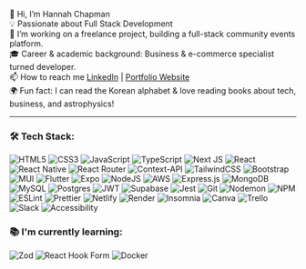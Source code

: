 👋  Hi, I’m Hannah Chapman<br>
💡  Passionate about Full Stack Development<br>
🌱  I’m working on a freelance project, building a full-stack community events platform.<br>
🎓  Career & academic background: Business & e-commerce specialist turned developer.<br>
📫  How to reach me [LinkedIn](https://www.linkedin.com/in/hannah-chapman-13360097/) | [Portfolio Website](https://hannahchapman.netlify.app/)<br>
🌍 Fun fact: I can read the Korean alphabet & love reading books about tech, business, and astrophysics!<br>

---

### 🛠️ Tech Stack:
![HTML5](https://img.shields.io/badge/html5-%23E34F26.svg?style=for-the-badge&logo=html5&logoColor=white)
![CSS3](https://img.shields.io/badge/css3-%231572B6.svg?style=for-the-badge&logo=css3&logoColor=white)
![JavaScript](https://img.shields.io/badge/javascript%20-%23323330.svg?&style=for-the-badge&logo=javascript&logoColor=%23F7DF1E)
![TypeScript](https://img.shields.io/badge/typescript-%23007ACC.svg?style=for-the-badge&logo=typescript&logoColor=white)
![Next JS](https://img.shields.io/badge/Next-black?style=for-the-badge&logo=next.js&logoColor=white)
![React](https://img.shields.io/badge/react-%23323330.svg?style=for-the-badge&logo=react&logoColor=%2361DAFB)
![React Native](https://img.shields.io/badge/react_native-%23323330.svg?style=for-the-badge&logo=react&logoColor=%2361DAFB)
![React Router](https://img.shields.io/badge/React_Router-CA4245?style=for-the-badge&logo=react-router&logoColor=white)
![Context-API](https://img.shields.io/badge/Context--Api-000000?style=for-the-badge&logo=react)
![TailwindCSS](https://img.shields.io/badge/tailwindcss-%2338B2AC.svg?style=for-the-badge&logo=tailwind-css&logoColor=white)
![Bootstrap](https://img.shields.io/badge/bootstrap%20-%23563D7C.svg?&style=for-the-badge&logo=bootstrap&logoColor=white)
![MUI](https://img.shields.io/badge/MUI-%230081CB.svg?style=for-the-badge&logo=mui&logoColor=white)
![Flutter](https://img.shields.io/badge/Flutter-%2302569B.svg?style=for-the-badge&logo=Flutter&logoColor=white)
![Expo](https://img.shields.io/badge/expo-1C1E24?style=for-the-badge&logo=expo&logoColor=#D04A37)
![NodeJS](https://img.shields.io/badge/node.js-%23518F4C?style=for-the-badge&logo=node.js&logoColor=white)
![AWS](https://img.shields.io/badge/AWS-%23FF9900.svg?style=for-the-badge&logo=amazon-aws&logoColor=white)
![Express.js](https://img.shields.io/badge/express.js-%23323330.svg?style=for-the-badge&logo=express&logoColor=%2361DAFB)
![MongoDB](https://img.shields.io/badge/MongoDB-%234ea94b.svg?style=for-the-badge&logo=mongodb&logoColor=white)
![MySQL](https://img.shields.io/badge/mysql-4479A1.svg?style=for-the-badge&logo=mysql&logoColor=white)
![Postgres](https://img.shields.io/badge/postgres-%23316192.svg?style=for-the-badge&logo=postgresql&logoColor=white)
![JWT](https://img.shields.io/badge/JWT-black?style=for-the-badge&logo=JSON%20web%20tokens)
![Supabase](https://img.shields.io/badge/Supabase-%233ED18F?style=for-the-badge&logo=supabase&logoColor=white)
![Jest](https://img.shields.io/badge/-jest-%23944058?style=for-the-badge&logo=jest&logoColor=white)
![Git](https://img.shields.io/badge/git-%23F05033.svg?style=for-the-badge&logo=git&logoColor=white)
![Nodemon](https://img.shields.io/badge/NODEMON-%23323330.svg?style=for-the-badge&logo=nodemon&logoColor=%BBDEAD)
![NPM](https://img.shields.io/badge/NPM-%23CB3837.svg?style=for-the-badge&logo=npm&logoColor=white)
![ESLint](https://img.shields.io/badge/ESLint-4B3263?style=for-the-badge&logo=eslint&logoColor=white)
![Prettier](https://img.shields.io/badge/prettier-%23F7B93E.svg?style=for-the-badge&logo=prettier&logoColor=black)
![Netlify](https://img.shields.io/badge/netlify-%23323330.svg?style=for-the-badge&logo=netlify&logoColor=#00C7B7)
![Render](https://img.shields.io/badge/Render-%230D0D0D.svg?style=for-the-badge&logo=render&logoColor=white)
![Insomnia](https://img.shields.io/badge/Insomnia-black?style=for-the-badge&logo=insomnia&logoColor=5849BE)
![Canva](https://img.shields.io/badge/Canva-%2300C4CC.svg?style=for-the-badge&logo=Canva&logoColor=white)
![Trello](https://img.shields.io/badge/Trello-%23026AA7.svg?style=for-the-badge&logo=Trello&logoColor=white)
![Slack](https://img.shields.io/badge/Slack-4A154B?style=for-the-badge&logo=slack&logoColor=white)
![Accessibility](https://img.shields.io/badge/Accessibility-%230170EA.svg?style=for-the-badge&logo=Accessibility&logoColor=white)

### 📚 I'm currently learning:
![Zod](https://img.shields.io/badge/zod-%233068b7.svg?style=for-the-badge&logo=zod&logoColor=white)
![React Hook Form](https://img.shields.io/badge/React%20Hook%20Form-%23EC5990.svg?style=for-the-badge&logo=reacthookform&logoColor=white)
![Docker](https://img.shields.io/badge/docker-%230db7ed.svg?style=for-the-badge&logo=docker&logoColor=white)

